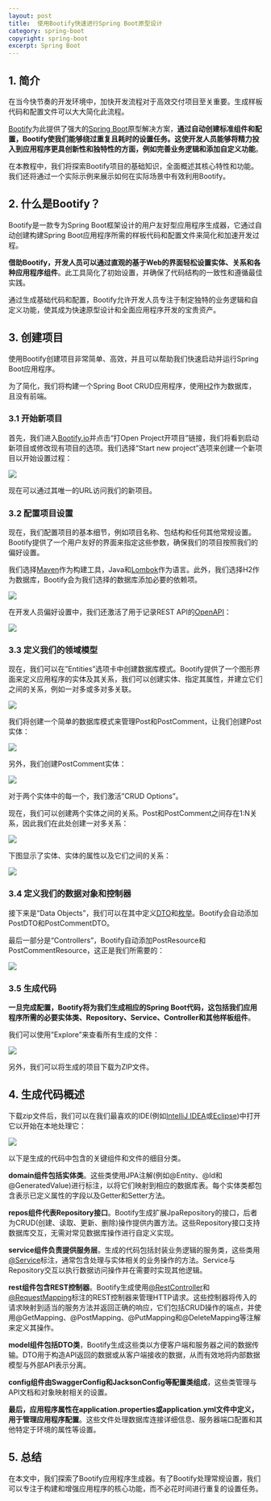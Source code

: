 ```yaml
---
layout: post
title:  使用Bootify快速进行Spring Boot原型设计
category: spring-boot
copyright: spring-boot
excerpt: Spring Boot
---
```


## 1. 简介

在当今快节奏的开发环境中，加快开发流程对于高效交付项目至关重要。生成样板代码和配置文件可以大大简化此流程。

[Bootify](https://bootify.io/)为此提供了强大的[Spring Boot](https://www.baeldung.com/spring-boot-start)原型解决方案，**通过自动创建标准组件和配置，Bootify使我们能够绕过重复且耗时的设置任务。这使开发人员能够将精力投入到应用程序更具创新性和独特性的方面，例如完善业务逻辑和添加自定义功能**。

在本教程中，我们将探索Bootify项目的基础知识，全面概述其核心特性和功能。我们还将通过一个实际示例来展示如何在实际场景中有效利用Bootify。

## 2. 什么是Bootify？

Bootify是一款专为Spring Boot框架设计的用户友好型应用程序生成器，它通过自动创建构建Spring Boot应用程序所需的样板代码和配置文件来简化和加速开发过程。

**借助Bootify，开发人员可以通过直观的基于Web的界面轻松设置实体、关系和各种应用程序组件**。此工具简化了初始设置，并确保了代码结构的一致性和遵循最佳实践。

通过生成基础代码和配置，Bootify允许开发人员专注于制定独特的业务逻辑和自定义功能，使其成为快速原型设计和全面应用程序开发的宝贵资产。

## 3. 创建项目

使用Bootify创建项目非常简单、高效，并且可以帮助我们快速启动并运行Spring Boot应用程序。

为了简化，我们将构建一个Spring Boot CRUD应用程序，使用[H2](https://www.baeldung.com/spring-boot-h2-database)作为数据库，且没有前端。

### 3.1 开始新项目

首先，我们进入[Bootify.io](https://bootify.io/)并点击“打Open Project开项目”链接，我们将看到启动新项目或修改现有项目的选项。我们选择“Start new project”选项来创建一个新项目以开始设置过程：

![](/assets/images/2025/springboot/springbootprototypingbootify01.png)

现在可以通过其唯一的URL访问我们的新项目。

### 3.2 配置项目设置

现在，我们配置项目的基本细节，例如项目名称、包结构和任何其他常规设置。Bootify提供了一个用户友好的界面来指定这些参数，确保我们的项目按照我们的偏好设置。

我们选择[Maven](https://www.baeldung.com/maven)作为构建工具，Java和[Lombok](https://www.baeldung.com/intro-to-project-lombok)作为语言。此外，我们选择H2作为数据库，Bootify会为我们选择的数据库添加必要的依赖项。

![](/assets/images/2025/springboot/springbootprototypingbootify02.png)

在开发人员偏好设置中，我们还激活了用于记录REST API的[OpenAPI](https://www.baeldung.com/spring-rest-openapi-documentation)：

![](/assets/images/2025/springboot/springbootprototypingbootify03.png)

### 3.3 定义我们的领域模型

现在，我们可以在”Entities”选项卡中创建数据库模式。Bootify提供了一个图形界面来定义应用程序的实体及其关系，我们可以创建实体、指定其属性，并建立它们之间的关系，例如一对多或多对多关联。

![](/assets/images/2025/springboot/springbootprototypingbootify04.png)

我们将创建一个简单的数据库模式来管理Post和PostComment，让我们创建Post实体：

![](/assets/images/2025/springboot/springbootprototypingbootify05.png)

另外，我们创建PostComment实体：

![](/assets/images/2025/springboot/springbootprototypingbootify06.png)

对于两个实体中的每一个，我们激活”CRUD Options”。

现在，我们可以创建两个实体之间的关系。Post和PostComment之间存在1:N关系，因此我们在此处创建一对多关系：

![](/assets/images/2025/springboot/springbootprototypingbootify07.png)

下图显示了实体、实体的属性以及它们之间的关系：

![](/assets/images/2025/springboot/springbootprototypingbootify08.png)

### 3.4 定义我们的数据对象和控制器

接下来是“Data Objects”，我们可以在其中定义[DTO](https://www.baeldung.com/java-dto-pattern)和[枚举](https://www.baeldung.com/a-guide-to-java-enums)。Bootify会自动添加PostDTO和PostCommentDTO。

最后一部分是“Controllers”，Bootify自动添加PostResource和PostCommentResource，这正是我们所需要的：

![](/assets/images/2025/springboot/springbootprototypingbootify09.png)

### 3.5 生成代码

**一旦完成配置，Bootify将为我们生成相应的Spring Boot代码，这包括我们应用程序所需的必要实体类、Repository、Service、Controller和其他样板组件**。

我们可以使用”Explore”来查看所有生成的文件：

![](/assets/images/2025/springboot/springbootprototypingbootify10.png)

另外，我们可以将生成的项目下载为ZIP文件。

## 4. 生成代码概述

下载zip文件后，我们可以在我们最喜欢的IDE(例如[IntelliJ IDEA](https://www.baeldung.com/intellij-basics)或[Eclipse](https://www.baeldung.com/eclipse-debugging))中打开它以开始在本地处理它：

![](/assets/images/2025/springboot/springbootprototypingbootify11.png)

以下是生成的代码中包含的关键组件和文件的细目分类。

**domain组件包括实体类**。这些类使用JPA注解(例如@Entity、@Id和@GeneratedValue)进行标注，以将它们映射到相应的数据库表。每个实体类都包含表示已定义属性的字段以及Getter和Setter方法。

**repos组件代表Repository接口**。Bootify生成扩展JpaRepository的接口，后者为CRUD(创建、读取、更新、删除)操作提供内置方法。这些Repository接口支持数据库交互，无需对常见数据库操作进行自定义实现。

**service组件负责提供服务层**。生成的代码包括封装业务逻辑的服务类，这些类用[@Service](https://www.baeldung.com/spring-component-repository-service)标注，通常包含处理与实体相关的业务操作的方法。Service与Repository交互以执行数据访问操作并在需要时实现其他逻辑。

**rest组件包含REST控制器**。Bootify生成使用[@RestController](https://www.baeldung.com/spring-controller-vs-restcontroller)和[@RequestMapping](https://www.baeldung.com/spring-requestmapping)标注的REST控制器来管理HTTP请求。这些控制器将传入的请求映射到适当的服务方法并返回正确的响应，它们包括CRUD操作的端点，并使用@GetMapping、@PostMapping、@PutMapping和@DeleteMapping等注解来定义其操作。

**model组件包括DTO类**，Bootify生成这些类以方便客户端和服务器之间的数据传输。DTO用于构造API返回的数据或从客户端接收的数据，从而有效地将内部数据模型与外部API表示分离。

**config组件由SwaggerConfig和JacksonConfig等配置类组成**，这些类管理与API文档和对象映射相关的设置。

**最后，应用程序属性在application.properties或application.yml文件中定义，用于管理应用程序配置**。这些文件处理数据库连接详细信息、服务器端口配置和其他特定于环境的属性等设置。

## 5. 总结

在本文中，我们探索了Bootify应用程序生成器。有了Bootify处理常规设置，我们可以专注于构建和增强应用程序的核心功能，而不必花时间进行重复的设置任务。